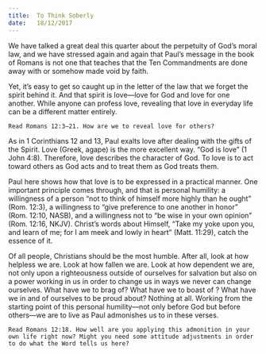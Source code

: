 ```yaml
---
title:  To Think Soberly
date:   18/12/2017
---
```


We have talked a great deal this quarter about the perpetuity of God’s moral law, and we have stressed again and again that Paul’s message in the book of Romans is not one that teaches that the Ten Commandments are done away with or somehow made void by faith.

Yet, it’s easy to get so caught up in the letter of the law that we forget the spirit behind it. And that spirit is love—love for God and love for one another. While anyone can profess love, revealing that love in everyday life can be a different matter entirely.

`Read Romans 12:3–21. How are we to reveal love for others?`

As in 1 Corinthians 12 and 13, Paul exalts love after dealing with the gifts of the Spirit. Love (Greek, agape) is the more excellent way. “God is love” (1 John 4:8). Therefore, love describes the character of God. To love is to act toward others as God acts and to treat them as God treats them.

Paul here shows how that love is to be expressed in a practical manner. One important principle comes through, and that is personal humility: a willingness of a person “not to think of himself more highly than he ought” (Rom. 12:3), a willingness to “give preference to one another in honor” (Rom. 12:10, NASB), and a willingness not to “be wise in your own opinion” (Rom. 12:16, NKJV). Christ’s words about Himself, “Take my yoke upon you, and learn of me; for I am meek and lowly in heart” (Matt. 11:29), catch the essence of it.

Of all people, Christians should be the most humble. After all, look at how helpless we are. Look at how fallen we are. Look at how dependent we are, not only upon a righteousness outside of ourselves for salvation but also on a power working in us in order to change us in ways we never can change ourselves. What have we to brag of? What have we to boast of ? What have we in and of ourselves to be proud about? Nothing at all. Working from the starting point of this personal humility—not only before God but before others—we are to live as Paul admonishes us to in these verses.

`Read Romans 12:18. How well are you applying this admonition in your own life right now? Might you need some attitude adjustments in order to do what the Word tells us here?`